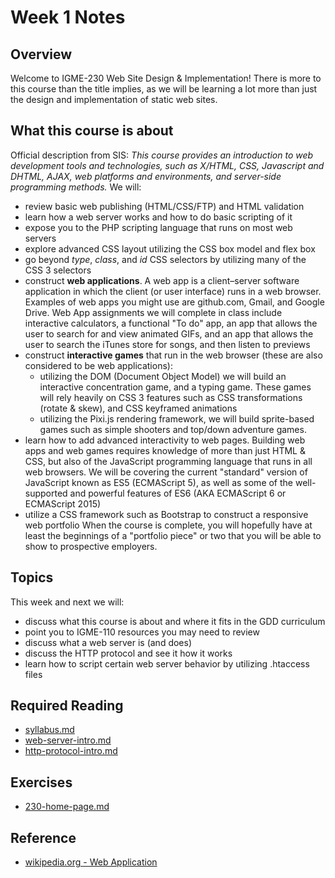 # Week 1 Notes
## Overview
Welcome to IGME-230 Web Site Design & Implementation! There is more to this course than the title implies, as we will be learning a lot more than just the design and implementation of static web sites. 

## What this course is about
Official description from SIS: *This course provides an introduction to web development tools and technologies, such as X/HTML, CSS, Javascript and DHTML, AJAX, web platforms and environments, and server-side programming methods.*
We will:
* review basic web publishing (HTML/CSS/FTP) and HTML validation
* learn how a web server works and how to do basic scripting of it
* expose you to the PHP scripting language that runs on most web servers
* explore advanced CSS layout utilizing the CSS box model and flex box
* go beyond *type*, *class*, and *id* CSS selectors by utilizing many of the CSS 3 selectors
* construct **web applications**. A web app is a client–server software application in which the client (or user interface) runs in a web browser. Examples of web apps you might use are github.com, Gmail, and Google Drive. Web App assignments we will complete in class include interactive calculators, a functional "To do" app, an app that allows the user to search for and view animated GIFs, and an app that allows the user to search the iTunes store for songs, and then listen to previews
* construct **interactive games** that run in the web browser (these are also considered to be web applications):
  * utilizing the DOM (Document Object Model) we will build an interactive concentration game, and a typing game. These games will rely heavily on CSS 3 features such as CSS transformations (rotate & skew), and CSS keyframed animations
  * utilizing the Pixi.js rendering framework, we will build sprite-based games such as simple shooters and top/down adventure games.
* learn how to add advanced interactivity to web pages. Building web apps and web games requires knowledge of more than just HTML & CSS, but also of the JavaScript programming language that runs in all web browsers. We will be covering the current "standard" version of JavaScript known as ES5 (ECMAScript 5), as well as some of the well-supported and powerful features of ES6 (AKA ECMAScript 6 or ECMAScript 2015)
* utilize a CSS framework such as Bootstrap to construct a responsive web portfolio
When the course is complete, you will hopefully have at least the beginnings of a "portfolio piece" or two that you will be able to show to prospective employers.
  

## Topics
This week and next we will:
* discuss what this course is about and where it fits in the GDD curriculum
* point you to IGME-110 resources you may need to review
* discuss what a web server is (and does)
* discuss the HTTP protocol and see it how it works
* learn how to script certain web server behavior by utilizing .htaccess files

## Required Reading
* [syllabus.md](../syllabus.md)
* [web-server-intro.md](../notes/web-server-intro.md)
* [http-protocol-intro.md](../notes/http-protocol-intro.md)

## Exercises
* [230-home-page.md](../exercises/230-home-page.md)

## Reference
* [wikipedia.org - Web Application](https://en.wikipedia.org/wiki/Web_application)
